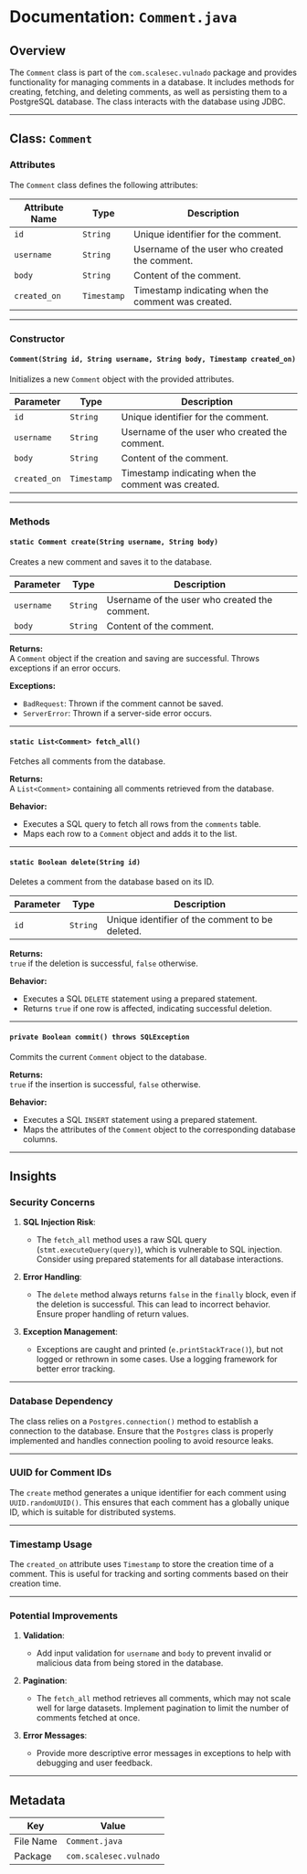 # Documentation: `Comment.java`

## Overview
The `Comment` class is part of the `com.scalesec.vulnado` package and provides functionality for managing comments in a database. It includes methods for creating, fetching, and deleting comments, as well as persisting them to a PostgreSQL database. The class interacts with the database using JDBC.

---

## Class: `Comment`

### Attributes
The `Comment` class defines the following attributes:

| Attribute Name | Type       | Description                                      |
|----------------|------------|--------------------------------------------------|
| `id`           | `String`   | Unique identifier for the comment.              |
| `username`     | `String`   | Username of the user who created the comment.   |
| `body`         | `String`   | Content of the comment.                         |
| `created_on`   | `Timestamp`| Timestamp indicating when the comment was created. |

---

### Constructor
#### `Comment(String id, String username, String body, Timestamp created_on)`
Initializes a new `Comment` object with the provided attributes.

| Parameter      | Type       | Description                                      |
|----------------|------------|--------------------------------------------------|
| `id`           | `String`   | Unique identifier for the comment.              |
| `username`     | `String`   | Username of the user who created the comment.   |
| `body`         | `String`   | Content of the comment.                         |
| `created_on`   | `Timestamp`| Timestamp indicating when the comment was created. |

---

### Methods

#### `static Comment create(String username, String body)`
Creates a new comment and saves it to the database.

| Parameter      | Type       | Description                                      |
|----------------|------------|--------------------------------------------------|
| `username`     | `String`   | Username of the user who created the comment.   |
| `body`         | `String`   | Content of the comment.                         |

**Returns:**  
A `Comment` object if the creation and saving are successful. Throws exceptions if an error occurs.

**Exceptions:**  
- `BadRequest`: Thrown if the comment cannot be saved.
- `ServerError`: Thrown if a server-side error occurs.

---

#### `static List<Comment> fetch_all()`
Fetches all comments from the database.

**Returns:**  
A `List<Comment>` containing all comments retrieved from the database.

**Behavior:**  
- Executes a SQL query to fetch all rows from the `comments` table.
- Maps each row to a `Comment` object and adds it to the list.

---

#### `static Boolean delete(String id)`
Deletes a comment from the database based on its ID.

| Parameter      | Type       | Description                                      |
|----------------|------------|--------------------------------------------------|
| `id`           | `String`   | Unique identifier of the comment to be deleted. |

**Returns:**  
`true` if the deletion is successful, `false` otherwise.

**Behavior:**  
- Executes a SQL `DELETE` statement using a prepared statement.
- Returns `true` if one row is affected, indicating successful deletion.

---

#### `private Boolean commit() throws SQLException`
Commits the current `Comment` object to the database.

**Returns:**  
`true` if the insertion is successful, `false` otherwise.

**Behavior:**  
- Executes a SQL `INSERT` statement using a prepared statement.
- Maps the attributes of the `Comment` object to the corresponding database columns.

---

## Insights

### Security Concerns
1. **SQL Injection Risk**:  
   - The `fetch_all` method uses a raw SQL query (`stmt.executeQuery(query)`), which is vulnerable to SQL injection. Consider using prepared statements for all database interactions.

2. **Error Handling**:  
   - The `delete` method always returns `false` in the `finally` block, even if the deletion is successful. This can lead to incorrect behavior. Ensure proper handling of return values.

3. **Exception Management**:  
   - Exceptions are caught and printed (`e.printStackTrace()`), but not logged or rethrown in some cases. Use a logging framework for better error tracking.

---

### Database Dependency
The class relies on a `Postgres.connection()` method to establish a connection to the database. Ensure that the `Postgres` class is properly implemented and handles connection pooling to avoid resource leaks.

---

### UUID for Comment IDs
The `create` method generates a unique identifier for each comment using `UUID.randomUUID()`. This ensures that each comment has a globally unique ID, which is suitable for distributed systems.

---

### Timestamp Usage
The `created_on` attribute uses `Timestamp` to store the creation time of a comment. This is useful for tracking and sorting comments based on their creation time.

---

### Potential Improvements
1. **Validation**:  
   - Add input validation for `username` and `body` to prevent invalid or malicious data from being stored in the database.

2. **Pagination**:  
   - The `fetch_all` method retrieves all comments, which may not scale well for large datasets. Implement pagination to limit the number of comments fetched at once.

3. **Error Messages**:  
   - Provide more descriptive error messages in exceptions to help with debugging and user feedback.

---

## Metadata
| Key         | Value          |
|-------------|----------------|
| File Name   | `Comment.java` |
| Package     | `com.scalesec.vulnado` |
